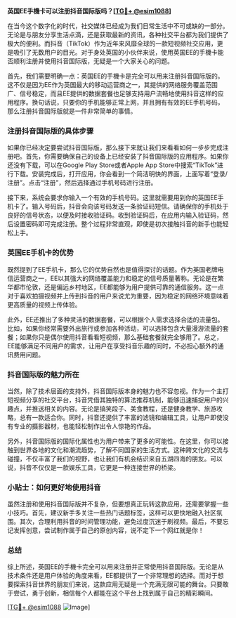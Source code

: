 **英国EE手機卡可以注册抖音国际版吗？[[TG💪+ @esim1088](https://t.me/s/esim1088)]**

在当今这个数字化的时代，社交媒体已经成为我们日常生活中不可或缺的一部分。无论是与朋友分享生活点滴，还是获取最新的资讯，各种社交平台都为我们提供了极大的便利。而抖音（TikTok）作为近年来风靡全球的一款短视频社交应用，更是吸引了无数用户的目光。对于身处英国的小伙伴来说，使用英国EE的手機卡能否顺利注册并使用抖音国际版，无疑是一个大家关心的问题。

首先，我们需要明确一点：英国EE的手機卡是完全可以用来注册抖音国际版的。这不仅是因为EE作为英国最大的移动运营商之一，其提供的网络服务覆盖范围广、信号稳定，而且EE提供的数据套餐也足够支持用户流畅地使用抖音这样的应用程序。换句话说，只要你的手机能够正常上网，并且拥有有效的EE手机号码，那么注册抖音国际版就是一件非常简单的事情。

### 注册抖音国际版的具体步骤

如果你已经决定要尝试抖音国际版，那么接下来就让我们来看看如何一步步完成注册吧。首先，你需要确保自己的设备上已经安装了抖音国际版的应用程序。如果你还没有下载，可以在Google Play Store或者Apple App Store中搜索“TikTok”进行下载。安装完成后，打开应用，你会看到一个简洁明快的界面，上面写着“登录/注册”。点击“注册”，然后选择通过手机号码进行注册。

接下来，系统会要求你输入一个有效的手机号码。这里就需要用到你的英国EE手机卡了。输入号码后，抖音会向该号码发送一条验证码短信。请确保你的手机处于良好的信号状态，以便及时接收验证码。收到验证码后，在应用内输入验证码，然后设置密码即可完成注册。整个过程非常直观，即使是初次接触抖音的新手也能轻松上手。

### 英国EE手机卡的优势

既然提到了EE手机卡，那么它的优势自然也是值得探讨的话题。作为英国老牌电信运营商之一，EE以其强大的网络覆盖能力和稳定的信号质量著称。无论是在繁华都市伦敦，还是偏远乡村地区，EE都能够为用户提供可靠的通信服务。这一点对于喜欢拍摄视频并上传到抖音的用户来说尤为重要，因为稳定的网络环境意味着更高质量的视频上传体验。

此外，EE还推出了多种灵活的数据套餐，可以根据个人需求选择合适的流量包。比如，如果你经常需要外出旅行或参加各种活动，可以选择包含大量漫游流量的套餐；如果你只是偶尔使用抖音看看短视频，那么基础套餐就完全够用了。总之，EE能够满足不同用户的需求，让用户在享受抖音乐趣的同时，不必担心额外的通讯费用问题。

### 抖音国际版的魅力所在

当然，除了技术层面的支持外，抖音国际版本身的魅力也不容忽视。作为一个主打短视频分享的社交平台，抖音凭借其独特的算法推荐机制，能够迅速捕捉用户的兴趣点，并推送相关的内容。无论是搞笑段子、美食教程，还是健身教学、旅游攻略，总有一款适合你。同时，抖音还提供了丰富的滤镜和编辑工具，让用户即使没有专业的摄影器材，也能轻松制作出令人惊艳的作品。

另外，抖音国际版的国际化属性也为用户带来了更多的可能性。在这里，你可以接触到世界各地的文化和潮流趋势，了解不同国家的生活方式。这种跨文化的交流与碰撞，不仅丰富了我们的视野，也让我们有机会结识来自五湖四海的朋友。可以说，抖音不仅仅是一款娱乐工具，它更是一种连接世界的桥梁。

### 小贴士：如何更好地使用抖音

虽然注册和使用抖音国际版并不复杂，但要想真正玩转这款应用，还需要掌握一些小技巧。首先，建议新手多关注一些热门话题标签，这样可以更快地融入社区氛围。其次，合理利用抖音的时间管理功能，避免过度沉迷于刷视频。最后，不要忘记发挥创意，尝试制作属于自己的原创内容，说不定下一个网红就是你！

### 总结

综上所述，英国EE的手機卡完全可以用来注册并正常使用抖音国际版。无论是从技术条件还是用户体验的角度来看，EE都提供了一个非常理想的选择。而对于想要探索抖音世界的朋友们来说，这款应用无疑是一个充满无限可能的舞台。只要敢于尝试，勇于创新，相信每个人都能在这个平台上找到属于自己的精彩瞬间。

[[TG💪+ @esim1088](https://t.me/s/esim1088) ![Image](https://i.postimg.cc/4NQfJmqS/Snipaste-2025-05-13-00-14-12.png)]